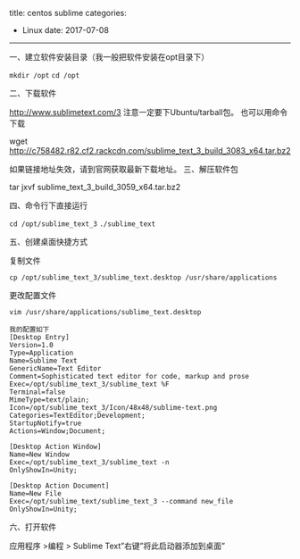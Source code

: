 title: centos sublime
categories: 
- Linux
date: 2017-07-08
---
一、建立软件安装目录（我一般把软件安装在opt目录下）

`mkdir /opt`
`cd /opt`

二、下载软件

http://www.sublimetext.com/3
注意一定要下Ubuntu/tarball包。
也可以用命令下载

wget http://c758482.r82.cf2.rackcdn.com/sublime_text_3_build_3083_x64.tar.bz2

如果链接地址失效，请到官网获取最新下载地址。
三、解压软件包

tar jxvf sublime_text_3_build_3059_x64.tar.bz2

四、命令行下直接运行

`cd /opt/sublime_text_3`
`./sublime_text`

五、创建桌面快捷方式

复制文件

`cp /opt/sublime_text_3/sublime_text.desktop /usr/share/applications`

更改配置文件

 
`vim /usr/share/applications/sublime_text.desktop`

```
我的配置如下
[Desktop Entry]
Version=1.0
Type=Application
Name=Sublime Text
GenericName=Text Editor
Comment=Sophisticated text editor for code, markup and prose
Exec=/opt/sublime_text_3/sublime_text %F
Terminal=false
MimeType=text/plain;
Icon=/opt/sublime_text_3/Icon/48x48/sublime-text.png
Categories=TextEditor;Development;
StartupNotify=true
Actions=Window;Document;

[Desktop Action Window]
Name=New Window
Exec=/opt/sublime_text_3/sublime_text -n
OnlyShowIn=Unity;

[Desktop Action Document]
Name=New File
Exec=/opt/sublime_text/sublime_text_3 --command new_file
OnlyShowIn=Unity;
```

六、打开软件

应用程序 >编程 > Sublime Text”右键”将此启动器添加到桌面”